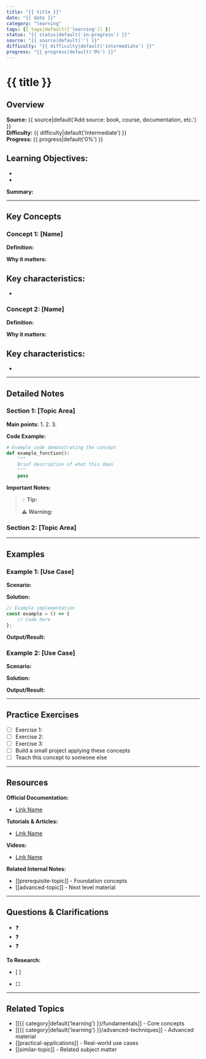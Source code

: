```yaml
---
title: "{{ title }}"
date: "{{ date }}"
category: "learning"
tags: {{ tags|default(['learning']) }}
status: "{{ status|default('in-progress') }}"
source: "{{ source|default('') }}"
difficulty: "{{ difficulty|default('intermediate') }}"
progress: "{{ progress|default('0%') }}"
---
```


# {{ title }}

## Overview

**Source:** {{ source|default('Add source: book, course, documentation, etc.') }}  
**Difficulty:** {{ difficulty|default('Intermediate') }}  
**Progress:** {{ progress|default('0%') }}

**Learning Objectives:**
- 
- 
- 

**Summary:**
<!-- Brief 2-3 sentence overview of what this topic covers -->


---

## Key Concepts

### Concept 1: [Name]

**Definition:** 

**Why it matters:** 

**Key characteristics:**
- 
- 

### Concept 2: [Name]

**Definition:** 

**Why it matters:** 

**Key characteristics:**
- 
- 

---

## Detailed Notes

### Section 1: [Topic Area]

<!-- In-depth content, explanations, and analysis -->

**Main points:**
1. 
2. 
3. 

**Code Example:**
```python
# Example code demonstrating the concept
def example_function():
    """
    Brief description of what this does
    """
    pass
```

**Important Notes:**
> 💡 **Tip:** 
> 
> ⚠️ **Warning:** 

### Section 2: [Topic Area]

<!-- Continue with additional sections as needed -->


---

## Examples

### Example 1: [Use Case]

**Scenario:** 

**Solution:**
```javascript
// Example implementation
const example = () => {
    // Code here
};
```

**Output/Result:**


### Example 2: [Use Case]

**Scenario:** 

**Solution:**


**Output/Result:**


---

## Practice Exercises

- [ ] Exercise 1: 
- [ ] Exercise 2: 
- [ ] Exercise 3: 
- [ ] Build a small project applying these concepts
- [ ] Teach this concept to someone else

---

## Resources

**Official Documentation:**
- [Link Name](https://example.com)

**Tutorials & Articles:**
- [Link Name](https://example.com)

**Videos:**
- [Link Name](https://example.com)

**Related Internal Notes:**
- [[prerequisite-topic]] - Foundation concepts
- [[advanced-topic]] - Next level material

---

## Questions & Clarifications

- ❓ 
- ❓ 
- ❓ 

**To Research:**
- [ ] 
- [ ] 

---

## Related Topics

- [[{{ category|default('learning') }}/fundamentals]] - Core concepts
- [[{{ category|default('learning') }}/advanced-techniques]] - Advanced material
- [[practical-applications]] - Real-world use cases
- [[similar-topic]] - Related subject matter

